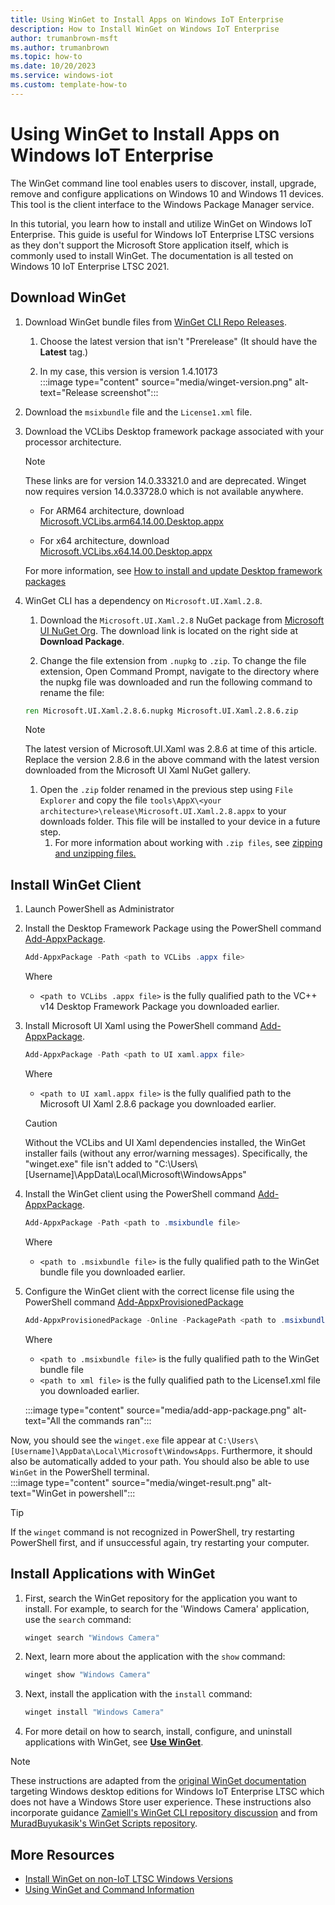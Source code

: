 ```yaml
---
title: Using WinGet to Install Apps on Windows IoT Enterprise
description: How to Install WinGet on Windows IoT Enterprise
author: trumanbrown-msft 
ms.author: trumanbrown
ms.topic: how-to 
ms.date: 10/20/2023
ms.service: windows-iot
ms.custom: template-how-to 
---
```


# Using WinGet to Install Apps on Windows IoT Enterprise

 The WinGet command line tool enables users to discover, install, upgrade, remove and configure applications on Windows 10 and Windows 11 devices. This tool is the client interface to the Windows Package Manager service.

In this tutorial, you learn how to install and utilize WinGet on Windows IoT Enterprise. This guide is useful for Windows IoT Enterprise LTSC versions as they don't support the Microsoft Store application itself, which is commonly used to install WinGet. The documentation is all tested on Windows 10 IoT Enterprise LTSC 2021.

## Download WinGet

1. Download WinGet bundle files from [WinGet CLI Repo Releases](https://github.com/microsoft/winget-cli/releases).

   1. Choose the latest version that isn't "Prerelease" (It should have the **Latest** tag.)

   1. In my case, this version is version 1.4.10173  
   :::image type="content" source="media/winget-version.png" alt-text="Release screenshot":::

1. Download the `msixbundle` file and the `License1.xml` file.

1. Download the VCLibs Desktop framework package associated with your processor architecture.

      > [!NOTE]
      > These links are for version 14.0.33321.0 and are deprecated. Winget now requires version 14.0.33728.0 which is not available anywhere.

   - For ARM64 architecture, download [Microsoft.VCLibs.arm64.14.00.Desktop.appx](https://aka.ms/Microsoft.VCLibs.arm64.14.00.Desktop.appx)

   - For x64 architecture, download [Microsoft.VCLibs.x64.14.00.Desktop.appx](https://aka.ms/Microsoft.VCLibs.x64.14.00.Desktop.appx)  

   For more information, see [How to install and update Desktop framework packages](/troubleshoot/developer/visualstudio/cpp/libraries/c-runtime-packages-desktop-bridge)

1. WinGet CLI has a dependency on `Microsoft.UI.Xaml.2.8`.

   1. Download the `Microsoft.UI.Xaml.2.8` NuGet package from [Microsoft UI NuGet Org](https://www.nuget.org/packages/Microsoft.UI.Xaml/). The download link is located on the right side at **Download Package**.

   1. Change the file extension from `.nupkg` to `.zip`. To change the file extension, Open Command Prompt, navigate to the directory where the nupkg file was downloaded and run the following command to rename the file:

   ```cmd
   ren Microsoft.UI.Xaml.2.8.6.nupkg Microsoft.UI.Xaml.2.8.6.zip
   ```
      > [!NOTE]
      > The latest version of Microsoft.UI.Xaml was 2.8.6 at time of this article.
      > Replace the version 2.8.6 in the above command with the latest version downloaded from the Microsoft UI Xaml NuGet gallery.


   1. Open the `.zip` folder renamed in the previous step using `File Explorer` and copy the file `tools\AppX\<your architecture>\release\Microsoft.UI.Xaml.2.8.appx` to your downloads folder.  This file will be installed to your device in a future step.
      1. For more information about working with `.zip files`, see [zipping and unzipping files.](https://support.microsoft.com/windows/zip-and-unzip-files-8d28fa72-f2f9-712f-67df-f80cf89fd4e5)

## Install WinGet Client

1. Launch PowerShell as Administrator

1. Install the Desktop Framework Package using the PowerShell command [Add-AppxPackage](/powershell/module/appx/add-appxpackage).

   ```powershell
   Add-AppxPackage -Path <path to VCLibs .appx file>
   ```

   Where
   - `<path to VCLibs .appx file>` is the fully qualified path to the VC++ v14 Desktop Framework Package you downloaded earlier.

1. Install Microsoft UI Xaml using the PowerShell command [Add-AppxPackage](/powershell/module/appx/add-appxpackage).

    ```powershell
   Add-AppxPackage -Path <path to UI xaml.appx file>
    ```

   Where

   - `<path to UI xaml.appx file>` is the fully qualified path to the Microsoft UI Xaml 2.8.6 package you downloaded earlier.

   > [!CAUTION]
   > Without the VCLibs and UI Xaml dependencies installed, the WinGet installer fails (without any error/warning messages). Specifically, the "winget.exe" file isn't added to "C:\Users\\[Username]\AppData\Local\Microsoft\WindowsApps"

1. Install the WinGet client using the PowerShell command [Add-AppxPackage](/powershell/module/appx/add-appxpackage).

    ```powershell
   Add-AppxPackage -Path <path to .msixbundle file>
   ```

   Where

   - `<path to .msixbundle file>` is the fully qualified path to the WinGet bundle file you downloaded earlier.

1. Configure the WinGet client with the correct license file using the PowerShell command [Add-AppxProvisionedPackage](/powershell/module/dism/add-appxprovisionedpackage)

   ```powershell
   Add-AppxProvisionedPackage -Online -PackagePath <path to .msixbundle file> -LicensePath <path to xml file>
   ```

   Where

   - `<path to .msixbundle file>` is the fully qualified path to the WinGet bundle file
   - `<path to xml file>` is the fully qualified path to the License1.xml file you downloaded earlier.

   :::image type="content" source="media/add-app-package.png" alt-text="All the commands ran":::

Now, you should see the `winget.exe` file appear at `C:\Users\[Username]\AppData\Local\Microsoft\WindowsApps`. Furthermore, it should also be automatically added to your path. You should also be able to use `WinGet` in the PowerShell terminal.  
:::image type="content" source="media/winget-result.png" alt-text="WinGet in powershell":::

> [!TIP]
> If the `winget` command is not recognized in PowerShell, try restarting PowerShell first, and if unsuccessful again, try restarting your computer.

## Install Applications with WinGet

1. First, search the WinGet repository for the application you want to install. For example, to search for the 'Windows Camera' application, use the `search` command:

   ```powershell
   winget search "Windows Camera"
   ```

1. Next, learn more about the application with the `show` command:

   ```powershell
   winget show "Windows Camera"
   ```

1. Next, install the application with the `install` command:

   ```powershell
   winget install "Windows Camera"
   ```

1. For more detail on how to search, install, configure, and uninstall applications with WinGet, see [**Use WinGet**](/windows/package-manager/winget/#use-winget).

> [!NOTE]
> These instructions are adapted from the [original WinGet documentation](https://github.com/microsoft/winget-cli) targeting Windows desktop editions for Windows IoT Enterprise LTSC which does not have a Windows Store user experience. These instructions also incorporate guidance [Zamiell's WinGet CLI repository discussion](https://github.com/microsoft/winget-cli/discussions/1956) and from [MuradBuyukasik's WinGet Scripts repository](https://github.com/muradbuyukasik/winget-script).

## More Resources

- [Install WinGet on non-IoT LTSC Windows Versions](/windows/package-manager/winget/)
- [Using WinGet and Command Information](/windows/package-manager/winget/)
